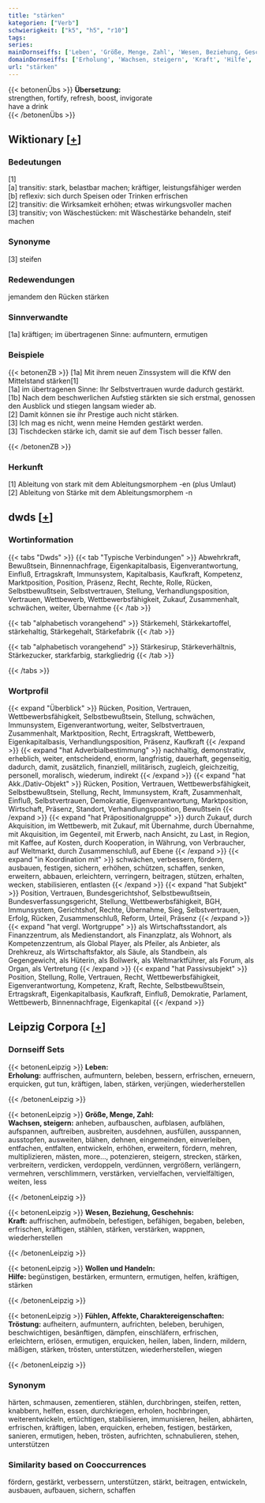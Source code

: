 ```yaml
---
title: "stärken"
kategorien: ["Verb"]
schwierigkeit: ["k5", "h5", "r10"]
tags:
series:
mainDornseiffs: ['Leben', 'Größe, Menge, Zahl', 'Wesen, Beziehung, Geschehnis', 'Wollen und Handeln', 'Fühlen, Affekte, Charaktereigenschaften']
domainDornseiffs: ['Erholung', 'Wachsen, steigern', 'Kraft', 'Hilfe', 'Tröstung']
url: "stärken"
---
```


{{< betonenÜbs >}}
**Übersetzung:**  
strengthen, fortify, refresh, boost, invigorate  
have  a drink  
{{< /betonenÜbs >}}

## Wiktionary [[+](https://de.wiktionary.org/wiki/stärken)]

### Bedeutungen
[1]  
[a] transitiv: stark, belastbar machen; kräftiger, leistungsfähiger werden  
[b] reflexiv: sich durch Speisen oder Trinken erfrischen  
[2] transitiv: die Wirksamkeit erhöhen; etwas wirkungsvoller machen  
[3] transitiv; von Wäschestücken: mit Wäschestärke behandeln, steif machen  

### Synonyme
[3] steifen  

### Redewendungen
jemandem den Rücken stärken  

### Sinnverwandte
[1a] kräftigen; im übertragenen Sinne: aufmuntern, ermutigen  

### Beispiele
{{< betonenZB >}}
[1a] Mit ihrem neuen Zinssystem will die KfW den Mittelstand stärken[1]  
[1a] im übertragenen Sinne: Ihr Selbstvertrauen wurde dadurch gestärkt.  
[1b] Nach dem beschwerlichen Aufstieg stärkten sie sich erstmal, genossen den Ausblick und stiegen langsam wieder ab.  
[2] Damit können sie ihr Prestige auch nicht stärken.  
[3] Ich mag es nicht, wenn meine Hemden gestärkt werden.  
[3] Tischdecken stärke ich, damit sie auf dem Tisch besser fallen.  

{{< /betonenZB >}}
### Herkunft
[1] Ableitung von stark mit dem Ableitungsmorphem -en (plus Umlaut)  
[2] Ableitung von Stärke mit dem Ableitungsmorphem -n  



## dwds [[+](https://www.dwds.de/wb/stärken)]

### Wortinformation
{{< tabs "Dwds" >}}
{{< tab "Typische Verbindungen" >}}
Abwehrkraft, Bewußtsein, Binnennachfrage, Eigenkapitalbasis, Eigenverantwortung, Einfluß, Ertragskraft, Immunsystem, Kapitalbasis, Kaufkraft, Kompetenz, Marktposition, Position, Präsenz, Recht, Rechte, Rolle, Rücken, Selbstbewußtsein, Selbstvertrauen, Stellung, Verhandlungsposition, Vertrauen, Wettbewerb, Wettbewerbsfähigkeit, Zukauf, Zusammenhalt, schwächen, weiter, Übernahme
{{< /tab >}}

{{< tab "alphabetisch vorangehend" >}}
Stärkemehl, Stärkekartoffel, stärkehaltig, Stärkegehalt, Stärkefabrik
{{< /tab >}}

{{< tab "alphabetisch vorangehend" >}}
Stärkesirup, Stärkeverhältnis, Stärkezucker, starkfarbig, starkgliedrig
{{< /tab >}}

{{< /tabs >}}

### Wortprofil
{{< expand "Überblick" >}} Rücken, Position, Vertrauen, Wettbewerbsfähigkeit, Selbstbewußtsein, Stellung, schwächen, Immunsystem, Eigenverantwortung, weiter, Selbstvertrauen, Zusammenhalt, Marktposition, Recht, Ertragskraft, Wettbewerb, Eigenkapitalbasis, Verhandlungsposition, Präsenz, Kaufkraft {{< /expand >}}
{{< expand "hat Adverbialbestimmung" >}} nachhaltig, demonstrativ, erheblich, weiter, entscheidend, enorm, langfristig, dauerhaft, gegenseitig, dadurch, damit, zusätzlich, finanziell, militärisch, zugleich, gleichzeitig, personell, moralisch, wiederum, indirekt {{< /expand >}}
{{< expand "hat Akk./Dativ-Objekt" >}} Rücken, Position, Vertrauen, Wettbewerbsfähigkeit, Selbstbewußtsein, Stellung, Recht, Immunsystem, Kraft, Zusammenhalt, Einfluß, Selbstvertrauen, Demokratie, Eigenverantwortung, Marktposition, Wirtschaft, Präsenz, Standort, Verhandlungsposition, Bewußtsein {{< /expand >}}
{{< expand "hat Präpositionalgruppe" >}} durch Zukauf, durch Akquisition, im Wettbewerb, mit Zukauf, mit Übernahme, durch Übernahme, mit Akquisition, im Gegenteil, mit Erwerb, nach Ansicht, zu Last, in Region, mit Kaffee, auf Kosten, durch Kooperation, in Währung, von Verbraucher, auf Weltmarkt, durch Zusammenschluß, auf Ebene {{< /expand >}}
{{< expand "in Koordination mit" >}} schwächen, verbessern, fördern, ausbauen, festigen, sichern, erhöhen, schützen, schaffen, senken, erweitern, abbauen, erleichtern, verringern, beitragen, stützen, erhalten, wecken, stabilisieren, entlasten {{< /expand >}}
{{< expand "hat Subjekt" >}} Position, Vertrauen, Bundesgerichtshof, Selbstbewußtsein, Bundesverfassungsgericht, Stellung, Wettbewerbsfähigkeit, BGH, Immunsystem, Gerichtshof, Rechte, Übernahme, Sieg, Selbstvertrauen, Erfolg, Rücken, Zusammenschluß, Reform, Urteil, Präsenz {{< /expand >}}
{{< expand "hat vergl. Wortgruppe" >}} als Wirtschaftsstandort, als Finanzzentrum, als Medienstandort, als Finanzplatz, als Wohnort, als Kompetenzzentrum, als Global Player, als Pfeiler, als Anbieter, als Drehkreuz, als Wirtschaftsfaktor, als Säule, als Standbein, als Gegengewicht, als Hüterin, als Bollwerk, als Weltmarktführer, als Forum, als Organ, als Vertretung {{< /expand >}}
{{< expand "hat Passivsubjekt" >}} Position, Stellung, Rolle, Vertrauen, Recht, Wettbewerbsfähigkeit, Eigenverantwortung, Kompetenz, Kraft, Rechte, Selbstbewußtsein, Ertragskraft, Eigenkapitalbasis, Kaufkraft, Einfluß, Demokratie, Parlament, Wettbewerb, Binnennachfrage, Eigenkapital {{< /expand >}}

## Leipzig Corpora [[+](https://corpora.uni-leipzig.de/en/res?word=stärken&corpusId=deu_newscrawl-public_2018)]

### Dornseiff Sets
{{< betonenLeipzig >}}
**Leben:**  
**Erholung:** auffrischen, aufmuntern, beleben, bessern, erfrischen, erneuern, erquicken, gut tun, kräftigen, laben, stärken, verjüngen, wiederherstellen  

{{< /betonenLeipzig >}}


{{< betonenLeipzig >}}
**Größe, Menge, Zahl:**  
**Wachsen, steigern:** anheben, aufbauschen, aufblasen, aufblähen, aufspannen, auftreiben, ausbreiten, ausdehnen, ausfüllen, ausspannen, ausstopfen, ausweiten, blähen, dehnen, eingemeinden, einverleiben, entfachen, entfalten, entwickeln, erhöhen, erweitern, fördern, mehren, multiplizieren, mästen, more..., potenzieren, steigern, strecken, stärken, verbreitern, verdicken, verdoppeln, verdünnen, vergrößern, verlängern, vermehren, verschlimmern, verstärken, vervielfachen, vervielfältigen, weiten, less  

{{< /betonenLeipzig >}}


{{< betonenLeipzig >}}
**Wesen, Beziehung, Geschehnis:**  
**Kraft:** auffrischen, aufmöbeln, befestigen, befähigen, begaben, beleben, erfrischen, kräftigen, stählen, stärken, verstärken, wappnen, wiederherstellen  

{{< /betonenLeipzig >}}


{{< betonenLeipzig >}}
**Wollen und Handeln:**  
**Hilfe:** begünstigen, bestärken, ermuntern, ermutigen, helfen, kräftigen, stärken  

{{< /betonenLeipzig >}}


{{< betonenLeipzig >}}
**Fühlen, Affekte, Charaktereigenschaften:**  
**Tröstung:** aufheitern, aufmuntern, aufrichten, beleben, beruhigen, beschwichtigen, besänftigen, dämpfen, einschläfern, erfrischen, erleichtern, erlösen, ermutigen, erquicken, heilen, laben, lindern, mildern, mäßigen, stärken, trösten, unterstützen, wiederherstellen, wiegen  

{{< /betonenLeipzig >}}

### Synonym
härten, schmausen, zementieren, stählen, durchbringen, steifen, retten, knabbern, helfen, essen, durchkriegen, erholen, hochbringen, weiterentwickeln, ertüchtigen, stabilisieren, immunisieren, heilen, abhärten, erfrischen, kräftigen, laben, erquicken, erheben, festigen, bestärken, sanieren, ermutigen, heben, trösten, aufrichten, schnabulieren, stehen, unterstützen


### Similarity based on Cooccurrences
fördern, gestärkt, verbessern, unterstützen, stärkt, beitragen, entwickeln, ausbauen, aufbauen, sichern, schaffen

